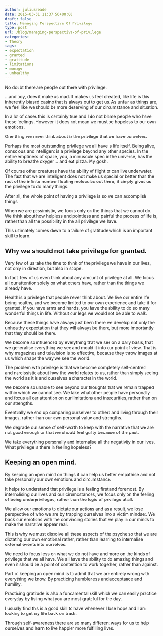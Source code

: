 ```yaml
---
author: juliusreade
date: 2015-03-31 11:37:56+00:00
draft: false
title: Managing Perspective Of Privilege
type: post
url: /blog/managing-perspective-of-privilege
categories:
- Theory
tags:
- expectation
- granted
- gratitude
- limitations
- manage
- unhealthy
---
```


No doubt there are people out there with privilege.

…and boy, does it make us mad. It makes us feel cheated, like life is this inherently biased casino that is always out to get us. As unfair as things are, we feel like we should be more deserving of our circumstance and situation.

In a lot of cases this is certainly true and I do not blame people who have these feelings. However, it does not mean we must be hopeless to our own emotions.

<!-- more -->

One thing we never think about is the privilege that we have ourselves.

Perhaps the most outstanding privilege we all have is life itself. Being alive, conscious and intelligent is a privilege beyond any other species. In the entire emptiness of space, you, a minuscule spec in the universe, has the ability to breathe oxygen… and eat pizza. My gosh.

Of course other creatures have the ability of flight or can live underwater. The fact that we are intelligent does not make us special or better than the rest of the infinite number floating molecules out there, it simply gives us the privilege to do many things.

After all, the whole point of having a privilege is so we can accomplish things.

When we are pessimistic, we focus only on the things that we cannot do. We think about how helpless and pointless and painful the process of life is, rather than all the possibility in the all privilege we have.

This ultimately comes down to a failure of gratitude which is an important skill to learn.


## Why we should not take privilege for granted.


Very few of us take the time to think of the privilege we have in our lives, not only in direction, but also in scope.

In fact, few of us even think about any amount of privilege at all. We focus all our attention solely on what others have, rather than the things we already have.

Health is a privilege that people never think about. We live our entire life being healthy, and we become limited to our own experience and take it for granted. If you have arms and hands, you have the ability to do so many wonderful things in life. Without our legs we would not be able to walk.

Because these things have always just been there we develop not only the unhealthy expectation that they will always be there, but more importantly that they should be there.

We become so influenced by everything that we see on a daily basis, that we generalise everything we see and mould it into our point of view. That is why magazines and television is so effective, because they throw images at us which shape the way we see the world.

The problem with privilege is that we become completely self-centred and narcissistic about how the world relates to us, rather than simply seeing the world as it is and ourselves a character in the world.

We become so unable to see beyond our thoughts that we remain trapped within which we cannot see. We take what other people have personally and focus all our attention on our limitations and insecurities, rather than on our strengths.

Eventually we end up comparing ourselves to others and living through their images, rather than our own personal value and strengths.

We degrade our sense of self-worth to keep with the narrative that we are not good enough or that we should feel guilty because of the past.

We take everything personally and internalise all the negativity in our lives. What privilege is there in feeling hopeless?


## Keeping an open mind.


By keeping an open mind on things it can help us better empathise and not take personally our own emotions and circumstance.

It helps to understand that privilege is a feeling first and foremost. By internalising our lives and our cirumcstances, we focus only on the feeling of being underprivileged, rather than the logic of privilege at all.

We allow our emotions to dictate our actions and as a result, we lose perspective of who we are by trapping ourselves into a victim mindset. We back our emotions with the convincing stories that we play in our minds to make the narrative appear real.

This is why we must dissolve all these aspects of the psyche so that we are dictating our own emotional rather, rather than learning to internalise external events into ourselves.

We need to focus less on what we do not have and more on the kinds of privilege that we all have. We all have the ability to do amazing things and even it should be a point of contention to work together, rather than against.

Part of keeping an open mind is to admit that we are entirely wrong with everything we know. By practicing humbleness and acceptance and humility.

Practicing gratitude is also a fundamental skill which we can easily practice everyday by listing what you are most grateful for the day.

I usually find this is a good skill to have whenever I lose hope and I am looking to get my life back on track.

Through self-awareness there are so many different ways for us to help ourselves and learn to live happier more fulfilling lives.
